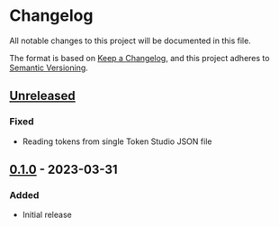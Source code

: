 # Changelog

All notable changes to this project will be documented in this file.

The format is based on [Keep a Changelog](https://keepachangelog.com/en/1.0.0/),
and this project adheres to [Semantic Versioning](https://semver.org/spec/v2.0.0.html).

## [Unreleased]

### Fixed

- Reading tokens from single Token Studio JSON file

## [0.1.0] - 2023-03-31

### Added

- Initial release

[Unreleased]: https://github.com/obvious/token-weaver/compare/v0.1.0...HEAD
[0.1.0]: https://github.com/obvious/token-weaver/commits/v0.1.0

